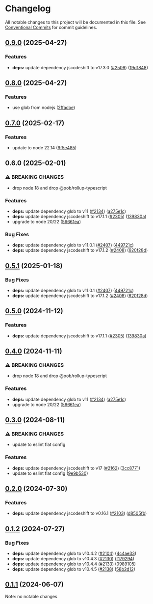 # Changelog

All notable changes to this project will be documented in this file.
See [Conventional Commits](https://conventionalcommits.org) for commit guidelines.

## [0.9.0](https://github.com/christophehurpeau/pob/compare/@pob/codemods@0.8.0...@pob/codemods@0.9.0) (2025-04-27)

### Features

* **deps:** update dependency jscodeshift to v17.3.0 ([#2509](https://github.com/christophehurpeau/pob/issues/2509)) ([19d1848](https://github.com/christophehurpeau/pob/commit/19d1848160aaa6c20af854d39114b9883a5de39c))

## [0.8.0](https://github.com/christophehurpeau/pob/compare/@pob/codemods@0.7.0...@pob/codemods@0.8.0) (2025-04-27)

### Features

* use glob from nodejs ([2ffacbe](https://github.com/christophehurpeau/pob/commit/2ffacbebb7ea1f13d6e8761a7a223c62841e993b))

## [0.7.0](https://github.com/christophehurpeau/pob/compare/@pob/codemods@0.6.0...@pob/codemods@0.7.0) (2025-02-17)

### Features

* update to node 22.14 ([9f5e485](https://github.com/christophehurpeau/pob/commit/9f5e485f5044fd402de2c6b178990a6ba49e935c))

## 0.6.0 (2025-02-01)

### ⚠ BREAKING CHANGES

* drop node 18 and drop @pob/rollup-typescript

### Features

* **deps:** update dependency glob to v11 ([#2134](https://github.com/christophehurpeau/pob/issues/2134)) ([a275e1c](https://github.com/christophehurpeau/pob/commit/a275e1c1b9e49734ee1054b0757eba8007eb3c42))
* **deps:** update dependency jscodeshift to v17.1.1 ([#2305](https://github.com/christophehurpeau/pob/issues/2305)) ([139830a](https://github.com/christophehurpeau/pob/commit/139830a9364a7f895a2a2d2c4d53febdd174397a))
* upgrade to node 20/22 ([56661ea](https://github.com/christophehurpeau/pob/commit/56661eafd5bd804ff3b1531be2943bb3cd2e13ce))

### Bug Fixes

* **deps:** update dependency glob to v11.0.1 ([#2407](https://github.com/christophehurpeau/pob/issues/2407)) ([449721c](https://github.com/christophehurpeau/pob/commit/449721cd4b8422322585156e2134c042a9c3b213))
* **deps:** update dependency jscodeshift to v17.1.2 ([#2408](https://github.com/christophehurpeau/pob/issues/2408)) ([620f28d](https://github.com/christophehurpeau/pob/commit/620f28dd49a1311bd2a00b47835b907ebc283911))

## [0.5.1](https://github.com/christophehurpeau/pob/compare/@pob/codemods@0.5.0...@pob/codemods@0.5.1) (2025-01-18)

### Bug Fixes

* **deps:** update dependency glob to v11.0.1 ([#2407](https://github.com/christophehurpeau/pob/issues/2407)) ([449721c](https://github.com/christophehurpeau/pob/commit/449721cd4b8422322585156e2134c042a9c3b213))
* **deps:** update dependency jscodeshift to v17.1.2 ([#2408](https://github.com/christophehurpeau/pob/issues/2408)) ([620f28d](https://github.com/christophehurpeau/pob/commit/620f28dd49a1311bd2a00b47835b907ebc283911))

## [0.5.0](https://github.com/christophehurpeau/pob/compare/@pob/codemods@0.4.0...@pob/codemods@0.5.0) (2024-11-12)

### Features

* **deps:** update dependency jscodeshift to v17.1.1 ([#2305](https://github.com/christophehurpeau/pob/issues/2305)) ([139830a](https://github.com/christophehurpeau/pob/commit/139830a9364a7f895a2a2d2c4d53febdd174397a))

## [0.4.0](https://github.com/christophehurpeau/pob/compare/@pob/codemods@0.3.0...@pob/codemods@0.4.0) (2024-11-11)

### ⚠ BREAKING CHANGES

* drop node 18 and drop @pob/rollup-typescript

### Features

* **deps:** update dependency glob to v11 ([#2134](https://github.com/christophehurpeau/pob/issues/2134)) ([a275e1c](https://github.com/christophehurpeau/pob/commit/a275e1c1b9e49734ee1054b0757eba8007eb3c42))
* upgrade to node 20/22 ([56661ea](https://github.com/christophehurpeau/pob/commit/56661eafd5bd804ff3b1531be2943bb3cd2e13ce))

## [0.3.0](https://github.com/christophehurpeau/pob/compare/@pob/codemods@0.2.0...@pob/codemods@0.3.0) (2024-08-11)

### ⚠ BREAKING CHANGES

* update to eslint flat config

### Features

* **deps:** update dependency jscodeshift to v17 ([#2162](https://github.com/christophehurpeau/pob/issues/2162)) ([3cc8771](https://github.com/christophehurpeau/pob/commit/3cc8771a85374e357f421429bbc54a51bb2c51c6))
* update to eslint flat config ([9e9b530](https://github.com/christophehurpeau/pob/commit/9e9b530e1c89ad4f0fafa1af8f4a13816544f16c))

## [0.2.0](https://github.com/christophehurpeau/pob/compare/@pob/codemods@0.1.2...@pob/codemods@0.2.0) (2024-07-30)

### Features

* **deps:** update dependency jscodeshift to v0.16.1 ([#2103](https://github.com/christophehurpeau/pob/issues/2103)) ([d8505fb](https://github.com/christophehurpeau/pob/commit/d8505fbc438749f7904c15e6a493fb6cf4c8f79a))

## [0.1.2](https://github.com/christophehurpeau/pob/compare/@pob/codemods@0.1.1...@pob/codemods@0.1.2) (2024-07-27)

### Bug Fixes

* **deps:** update dependency glob to v10.4.2 ([#2104](https://github.com/christophehurpeau/pob/issues/2104)) ([4c4ae33](https://github.com/christophehurpeau/pob/commit/4c4ae339d047027c0d7ff8c55167b31573b37711))
* **deps:** update dependency glob to v10.4.3 ([#2130](https://github.com/christophehurpeau/pob/issues/2130)) ([f179294](https://github.com/christophehurpeau/pob/commit/f179294dd405ee64d0376835caaaee503d67de41))
* **deps:** update dependency glob to v10.4.4 ([#2133](https://github.com/christophehurpeau/pob/issues/2133)) ([0989105](https://github.com/christophehurpeau/pob/commit/098910588a434b4829207d6de0c65066adaabe4b))
* **deps:** update dependency glob to v10.4.5 ([#2138](https://github.com/christophehurpeau/pob/issues/2138)) ([58b2d12](https://github.com/christophehurpeau/pob/commit/58b2d12c103eb55e5fe1820c2aff6ad65efd36a1))

## [0.1.1](https://github.com/christophehurpeau/pob/compare/@pob/codemods@0.0.0...@pob/codemods@0.1.1) (2024-06-07)

Note: no notable changes


